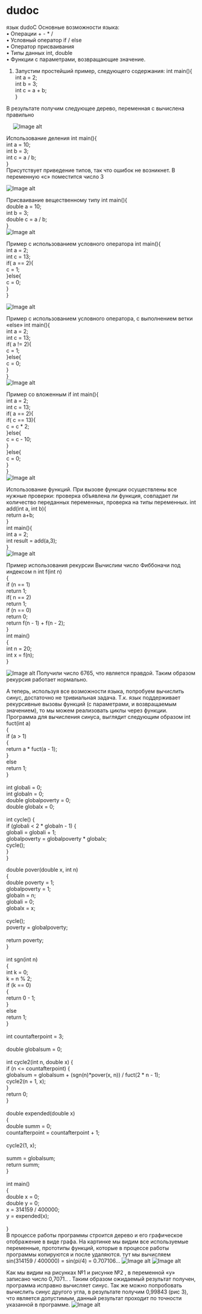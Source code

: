 # dudoc
язык dudoC
Основные возможности языка:<br/>
•	Операции + - * /<br/>
•	Условный оператор if / else<br/>
•	Оператор присваивания<br/>
•	Типы данных int, double<br/>
•	Функции с параметрами, возвращающие значение.<br/>
1)	Запустим простейший пример, следующего содержания:
int main(){<br/>
    int a = 2;<br/>
    int b = 3;<br/>
    int c = a + b;<br/>
}<br/>

В результате получим следующее дерево, переменная c вычислена правильно
 
 
![Image alt](https://github.com/Dudoserg/dudoc/blob/master/result_img/1.png)

Использование деления
int main(){<br/>
    int a = 10;<br/>
    int b = 3;<br/>
    int c = a / b;<br/>
}<br/>
Присутствует приведение типов, так что ошибок не возникнет. В переменную «с» поместится число 3

![Image alt](https://github.com/Dudoserg/dudoc/blob/master/result_img/2.png)

Присваивание вещественному типу
int main(){<br/>
    double a = 10;<br/>
    int b = 3;<br/>
    double c = a / b;<br/>
}<br/>
![Image alt](https://github.com/Dudoserg/dudoc/blob/master/result_img/3.png)

Пример с использованием условного оператора
int main(){<br/>
   int a = 2;<br/>
   int c = 13;<br/>
   if( a == 2){<br/>
        c = 1;<br/>
   }else{<br/>
        c = 0;<br/>
   }<br/>
}<br/>

![Image alt](https://github.com/Dudoserg/dudoc/blob/master/result_img/4.png)

Пример с использованием условного оператора, с выполнением ветки «else»
int main(){<br/>
   int a = 2;<br/>
   int c = 13;<br/>
   if( a != 2){<br/>
        c = 1;<br/>
   }else{<br/>
        c = 0;<br/>
   }<br/>
}<br/>
![Image alt](https://github.com/Dudoserg/dudoc/blob/master/result_img/5.png)

Пример со вложенным if
int main(){<br/>
   int a = 2;<br/>
   int c = 13;<br/>
   if( a == 2){<br/>
        if( c == 13){<br/>
            c = c * 2;<br/>
        }else{<br/>
            c = c - 10;<br/>
        }<br/>
   }else{<br/>
        c = 0;<br/>
   }<br/>
}<br/>
![Image alt](https://github.com/Dudoserg/dudoc/blob/master/result_img/6.png)

Использование функций. 
При вызове функции осуществлены все нужные проверки: проверка объявлена ли функция, совпадает ли количество переданных переменных, проверка на типы переменных.
int add(int a, int b){<br/>
    return a+b;<br/>
}<br/>
int main(){<br/>
   int a = 2;<br/>
   int result = add(a,3);<br/>
}<br/>
![Image alt](https://github.com/Dudoserg/dudoc/blob/master/result_img/7.png)

Пример использования рекурсии
Вычислим число Фиббоначи под индексом n
int f(int n)<br/>
{<br/>
   if (n == 1)<br/>
      return 1;<br/>
   if( n == 2)<br/>
       return 1;<br/>
   if (n == 0)<br/>
      return 0;<br/>
   return f(n - 1) + f(n - 2);<br/>
}<br/>
int main()<br/>
{<br/>
   int n = 20;<br/>
   int x = f(n);<br/>
}<br/>

![Image alt](https://github.com/Dudoserg/dudoc/blob/master/result_img/8.png)
Получили число 6765, что является правдой. Таким образом рекурсия работает нормально.

А теперь, используя все возможности языка, попробуем вычислить синус, достаточно не тривиальная задача. 
Т.к. язык поддерживает рекурсивные вызовы функций (с параметрами, и возвращаемым значением), то мы можем реализовать циклы через функции.
Программа для вычисления синуса, выглядит следующим образом
int fuct(int a)<br/>
{<br/>
   if (a > 1)<br/>
   {<br/>
      return a * fuct(a - 1);<br/>
   }<br/>
   else<br/>
      return 1;<br/>
}<br/>
<br/>
int globali = 0;<br/>
int globaln = 0;<br/>
double globalpoverty = 0;<br/>
double globalx = 0;<br/>
<br/>
int cycle() {<br/>
   if (globali < 2 * globaln - 1) {<br/>
      globali = globali + 1;<br/>
      globalpoverty = globalpoverty * globalx;<br/>
      cycle();<br/>
   }<br/>
}<br/>

double pover(double x, int n)<br/>
{<br/>
   double poverty = 1;<br/>
   globalpoverty = 1;<br/>
   globaln = n;<br/>
   globali = 0;<br/>
   globalx = x;<br/>
<br/>
   cycle();<br/>
   poverty = globalpoverty;<br/>
<br/>
   return poverty;<br/>
}<br/>
<br/>
int sgn(int n)<br/>
{<br/>
   int k = 0;<br/>
   k = n % 2;<br/>
   if (k == 0)<br/>
   {<br/>
      return 0 - 1;<br/>
   }<br/>
   else<br/>
      return 1;<br/>
}<br/>
<br/>
int countafterpoint = 3;<br/>
<br/>
double globalsum = 0;<br/>
<br/>
int cycle2(int n, double x) {<br/>
   if (n <= countafterpoint) {<br/>
      globalsum = globalsum + (sgn(n)*pover(x, n)) / fuct(2 * n - 1);<br/>
      cycle2(n + 1, x);<br/>
   }<br/>
   return 0;<br/>
}<br/>
<br/>
double expended(double x)<br/>
{<br/>
   double summ = 0;<br/>
    countafterpoint = countafterpoint + 1;<br/>
<br/>
   cycle2(1, x);<br/>
<br/>
   summ = globalsum;<br/>
   return summ;<br/>
}<br/>
<br/>
int main()<br/>
{<br/>
  double x = 0;<br/>
  double y = 0;<br/>
  x = 314159 / 400000;<br/>
  y = expended(x);<br/>
<br/>
}<br/>
В процессе работы программы строится дерево и его графическое отображение в виде графа.
На картинке мы видим все используемые переменные, прототипы функций, которые в процессе работы программы копируются и после удаляются.
тут мы вычисляем sin(314159 / 400000) = sin(pi/4) = 0.707106… 
![Image alt](https://github.com/Dudoserg/dudoc/blob/master/result_img/9.1.png)
![Image alt](https://github.com/Dudoserg/dudoc/blob/master/result_img/9.2.png)

Как мы видим на рисунках №1 и рисунке №2 , в переменной «y» записано число 0,7071.. . Таким образом ожидаемый результат получен, программа исправно вычисляет синус.
Так же можно попробовать вычислить синус другого угла, в результате получим 0,99843 (рис 3), что является допустимым, данный результат проходит по точности указанной в программе.
![Image alt](https://github.com/Dudoserg/dudoc/blob/master/result_img/10.png)
